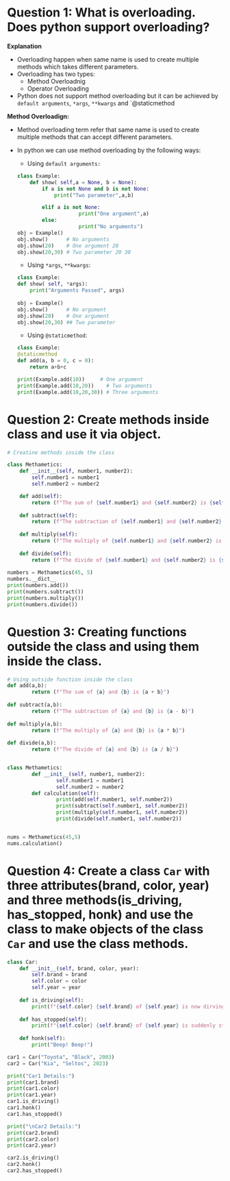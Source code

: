 # Question 1: What is overloading. Does python support overloading?
**Explanation**
- Overloading happen when same name is used to create multiple methods which takes different parameters.
- Overloading has two types:
    - Method Overloadnig
    - Operator Overloading
- Python does not support method overloading but it can be achieved by `default arguments`, `*args`, `**kwargs` and `@staticmethod

**Method Overloadign:**
- Method overloading term refer that same name is used to create multiple methods that can accept different parameters.
- In python we can use method overloading by the following ways:
    - Using `default arguments:`
    ```python
    class Example:
        def show( self,a = None, b = None):
            if a is not None and b is not None:
                print("Two parameter",a,b)

            elif a is not None:
                        print("One argument",a)
            else:
                        print("No arguments")      
    obj = Example()
    obj.show()      # No arguments
    obj.show(20)    # One argument 20
    obj.show(20,30) # Two parameter 20 30
    ```
    
    - Using `*args`, `**kwargs`:
    ```python
    class Example:
    def show( self, *args):
        print("Arguments Passed", args)
            
    obj = Example()
    obj.show()      # No argument
    obj.show(20)    # One argument
    obj.show(20,30) ## Two parameter
    ```

    - Using `@staticmethod`:
    ```python
    class Example:
    @staticmethod
    def add(a, b = 0, c = 0):
        return a+b+c

    print(Example.add(10))     # One argument
    print(Example.add(10,20))    # Two arguments
    print(Example.add(10,20,30)) # Three arguments
    ```

# Question 2: Create methods inside class and use it via object.
``` python
# Creatine methods inside the class

class Methametics:
    def __init__(self, number1, number2):
        self.number1 = number1
        self.number2 = number2

    def add(self):
        return (f"The sum of {self.number1} and {self.number2} is {self.number1 + self.number2}")
    
    def subtract(self):
        return (f"The subtraction of {self.number1} and {self.number2} is {self.number1 - self.number2}")
    
    def multiply(self):
        return (f"The multiply of {self.number1} and {self.number2} is {self.number1 * self.number2}")
    
    def divide(self):
        return (f"The divide of {self.number1} and {self.number2} is {self.number1 / self.number2}")
    
numbers = Methametics(45, 5)
numbers.__dict__
print(numbers.add())
print(numbers.subtract())
print(numbers.multiply())
print(numbers.divide())
```
# Question 3: Creating functions outside the class and using them inside the class.
```python
# Using outside function inside the class 
def add(a,b):
        return (f"The sum of {a} and {b} is {a + b}")
    
def subtract(a,b):
        return (f"The subtraction of {a} and {b} is {a - b}")
    
def multiply(a,b):
        return (f"The multiply of {a} and {b} is {a * b}")
    
def divide(a,b):
        return (f"The divide of {a} and {b} is {a / b}")


class Methametics:
        def __init__(self, number1, number2):
                self.number1 = number1
                self.number2 = number2
        def calculation(self):
                print(add(self.number1, self.number2))
                print(subtract(self.number1, self.number2))
                print(multiply(self.number1, self.number2))
                print(divide(self.number1, self.number2))


nums = Methametics(45,5)    
nums.calculation()
```
# Question 4: Create a class `Car` with three attributes(brand, color, year) and three methods(is_driving, has_stopped, honk) and use the class to make objects of the class `Car` and use the class methods.
```python
class Car:
    def __init__(self, brand, color, year):
        self.brand = brand
        self.color = color
        self.year = year
    
    def is_driving(self):
        print(f"{self.color} {self.brand} of {self.year} is now dirving")
    
    def has_stopped(self):
        print(f"{self.color} {self.brand} of {self.year} is suddenly stopped")
    
    def honk(self):
        print("Beep! Beep!")

car1 = Car("Toyota", "Black", 2003)
car2 = Car("Kia", "Seltos", 2023)

print("Car1 Details:")
print(car1.brand)
print(car1.color)
print(car1.year)
car1.is_driving()
car1.honk()
car1.has_stopped()

print("\nCar2 Details:")
print(car2.brand)
print(car2.color)
print(car2.year)

car2.is_driving()
car2.honk()
car2.has_stopped()
```
